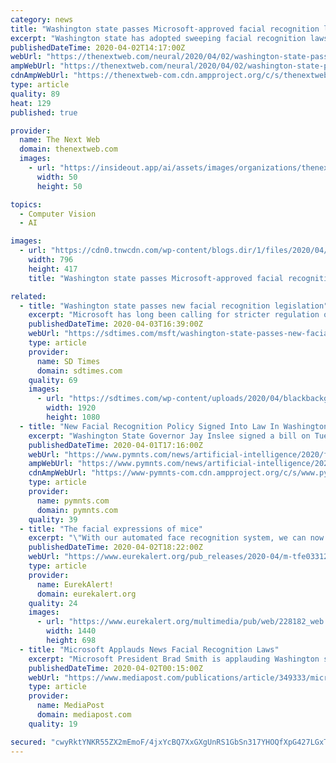 ```yaml
---
category: news
title: "Washington state passes Microsoft-approved facial recognition laws"
excerpt: "Washington state has adopted sweeping facial recognition laws seen as a national model, much to the pleasure of Microsoft president Bill Smith. “This legislation represents a significant breakthrough — the first time a state or nation has passed a new law devoted exclusively to putting guardrails in place for the use of facial recognition ..."
publishedDateTime: 2020-04-02T14:17:00Z
webUrl: "https://thenextweb.com/neural/2020/04/02/washington-state-passes-microsoft-approved-facial-recognition-laws/"
ampWebUrl: "https://thenextweb.com/neural/2020/04/02/washington-state-passes-microsoft-approved-facial-recognition-laws/amp/"
cdnAmpWebUrl: "https://thenextweb-com.cdn.ampproject.org/c/s/thenextweb.com/neural/2020/04/02/washington-state-passes-microsoft-approved-facial-recognition-laws/amp/"
type: article
quality: 89
heat: 129
published: true

provider:
  name: The Next Web
  domain: thenextweb.com
  images:
    - url: "https://insideout.app/ai/assets/images/organizations/thenextweb.com-50x50.jpg"
      width: 50
      height: 50

topics:
  - Computer Vision
  - AI

images:
  - url: "https://cdn0.tnwcdn.com/wp-content/blogs.dir/1/files/2020/04/Untitled-design47-796x417.png"
    width: 796
    height: 417
    title: "Washington state passes Microsoft-approved facial recognition laws"

related:
  - title: "Washington state passes new facial recognition legislation"
    excerpt: "Microsoft has long been calling for stricter regulation of facial recognition technology, and now is revealing the progress it has made since its 2018 call for the government to publicly regulate the technology. Since their public call in 2018, a number of countries have banned or put moratoriums on the use of the technology, but none have ..."
    publishedDateTime: 2020-04-03T16:39:00Z
    webUrl: "https://sdtimes.com/msft/washington-state-passes-new-facial-recognition-legislation/"
    type: article
    provider:
      name: SD Times
      domain: sdtimes.com
    quality: 69
    images:
      - url: "https://sdtimes.com/wp-content/uploads/2020/04/blackbackground.png"
        width: 1920
        height: 1080
  - title: "New Facial Recognition Policy Signed Into Law In Washington State"
    excerpt: "Washington State Governor Jay Inslee signed a bill on Tuesday (March 31) establishing specific rules – backed by Microsoft – governing facial recognition software, according to a blog by Bill Smith, president of Microsoft. “This legislation represents a significant breakthrough – the first time a state or nation has passed a new law ..."
    publishedDateTime: 2020-04-01T17:16:00Z
    webUrl: "https://www.pymnts.com/news/artificial-intelligence/2020/facial-recognition-policy-signed-into-law-washington-state/"
    ampWebUrl: "https://www.pymnts.com/news/artificial-intelligence/2020/facial-recognition-policy-signed-into-law-washington-state/amp/"
    cdnAmpWebUrl: "https://www-pymnts-com.cdn.ampproject.org/c/s/www.pymnts.com/news/artificial-intelligence/2020/facial-recognition-policy-signed-into-law-washington-state/amp/"
    type: article
    provider:
      name: pymnts.com
      domain: pymnts.com
    quality: 39
  - title: "The facial expressions of mice"
    excerpt: "\"With our automated face recognition system, we can now measure the intensity and nature of an emotion on a timescale of milliseconds and compare it to the neuronal activity in relevant brain areas.\" One such brain area is the insular cortex, which is associated with emotional behavior and the perception of emotions in animals and humans."
    publishedDateTime: 2020-04-02T18:22:00Z
    webUrl: "https://www.eurekalert.org/pub_releases/2020-04/m-tfe033120.php"
    type: article
    provider:
      name: EurekAlert!
      domain: eurekalert.org
    quality: 24
    images:
      - url: "https://www.eurekalert.org/multimedia/pub/web/228182_web.jpg"
        width: 1440
        height: 698
  - title: "Microsoft Applauds News Facial Recognition Laws"
    excerpt: "Microsoft President Brad Smith is applauding Washington state’s new facial recognition laws, GeekWire reports. “The new law requires public agencies to regularly report on their use of facial recognition technology and test the software for fairness and accuracy,” it writes. “Law enforcement agencies must obtain a warrant before using ..."
    publishedDateTime: 2020-04-02T00:15:00Z
    webUrl: "https://www.mediapost.com/publications/article/349333/microsoft-applauds-news-facial-recognition-laws.html"
    type: article
    provider:
      name: MediaPost
      domain: mediapost.com
    quality: 19

secured: "cwyRktYNKR55ZX2mEmoF/4jxYcBQ7XxGXgUnRS1GbSn317YHOQfXpG427LGxTPqJm38Orp7LFSDE5KxGMHElctJf1Yr66hWX9axD8IqZ90ndzcVV6jdXjFaqNvknAYY4b4F1o5WGf739ftAV25eZ8zFlTVNuhFNc+vweGspyA78KnADupXMSt9+HPPNxInCs+TICVwNsJjplCHwhrr3axeK74mDkIM9Sr1sfmTbdCaVCIubi+hqNQrkRT0MrfTQHgo+SkrCBoRhJhDpYmqrv7IedjL8brTI4/w/ZxGufSgUFbBpjtTkf6Jp9BuvrGIDK6+4szQXARvrBGSnuPNt4dMB/A0mHRVYODEJobc1i/6gdpOcU8WVObXWXAORId1VIx2vxScWWkTWQNTLBVg7ydo6NU7l/7wvxhR6rU1XxmG916I+T7rBOn0UYnErKR5lom/s0z3CVJitEaGTJs4p7IkS6wRvMC8+bmBKYyLhZpao=;o0VMKBqIvaloassTp8NvrA=="
---
```


